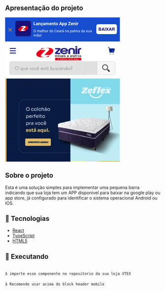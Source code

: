 ## Apresentação do projeto

<img src="/assets/barra-app.png" />

## Sobre o projeto

Esta é uma solução simples para implementar uma pequena barra indicando que sua loja
tem um APP disponivel para baixar na google play ou app store, já configurado para identificar o sistema operacional Android ou IOS. 

## :rocket: Tecnologias

- [React](https://pt-br.reactjs.org/)
- [TypeScript](https://www.typescriptlang.org/)
- [HTML5](https://developer.mozilla.org/pt-BR/docs/Web/HTML/HTML5)


## :checkered_flag: Executando

```bash

$ importe esse componente no repositorio da sua loja VTEX

$ Recomendo usar acima do block header mobile

```
